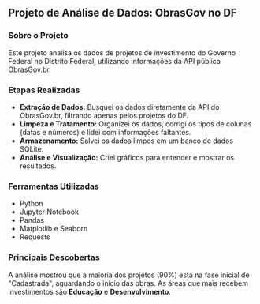 ## Projeto de Análise de Dados: ObrasGov no DF


### Sobre o Projeto

Este projeto analisa os dados de projetos de investimento do Governo Federal no Distrito Federal, utilizando informações da API pública ObrasGov.br.

### Etapas Realizadas

* **Extração de Dados:** Busquei os dados diretamente da API do ObrasGov.br, filtrando apenas pelos projetos do DF.
* **Limpeza e Tratamento:** Organizei os dados, corrigi os tipos de colunas (datas e números) e lidei com informações faltantes.
* **Armazenamento:** Salvei os dados limpos em um banco de dados SQLite.
* **Análise e Visualização:** Criei gráficos para entender e mostrar os resultados.

### Ferramentas Utilizadas

* Python
* Jupyter Notebook
* Pandas
* Matplotlib e Seaborn
* Requests

### Principais Descobertas

A análise mostrou que a maioria dos projetos (90%) está na fase inicial de "Cadastrada", aguardando o início das obras. As áreas que mais recebem investimentos são **Educação** e **Desenvolvimento**.
